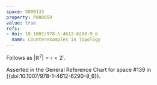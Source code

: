 ```yaml
---
space: S000133
property: P000059
value: true
refs:
- doi: 10.1007/978-1-4612-6290-9_6
  name: Counterexamples in Topology
---
```


Follows as $|\mathbb{R}^2| = \mathfrak{c} < 2^{\mathfrak{c}}$.

Asserted in the General Reference Chart for space #139 in
{{doi:10.1007/978-1-4612-6290-9_6}}.
